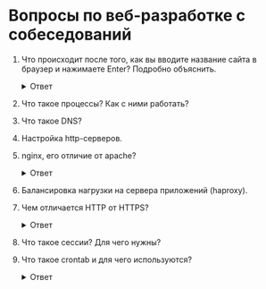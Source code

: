 # Вопросы по веб-разработке с собеседований

1. Что происходит после того, как вы вводите название сайта в браузер и нажимаете Enter? Подробно объяснить.
    <details>
      <summary>Ответ</summary>
      Когда вы вводите URL-адрес в своем браузере, на самом деле отправляете запрос на получение веб-страницы.
      Этот запрос передается серверу. А задача сервера — получить соответствующую страницу и вернуть браузеру ответ с
      этой страницей.
      
      * Пользователь вводит в браузере URL-адрес. В URL включается адрес сервера и имя файла, который хочет получить 
      пользователь.
      
      * Браузер отправляет запрос серверу.
      
      Пространство имен DNS представляет собой иерархическую древовидную структуру. В корне этого дерева находится
       домен `.` (точка). Под этим доменом находятся домены первого уровня (com, org, net, ru).
      
      * Сервер ищет файл, запрашиваемый пользователем.
      
      * Сервер читает данные из файла.
      
      * Сервер возвращает прочитанные данные браузеру.
      
      * Браузер выводит ответ.
      
      Во взаимодействиях браузеров и серверов используется протокол HTTP (сокращение от «HyperText Transfer Protocol»).
      Протокол HTTP определяет несколько методов (которые не являются методами Ruby — просто одинаковые названия),
      которые могут использоваться запросом. Наиболее распространенные методы HTTP:
      
      * GET: используется тогда, когда браузер хочет что-то получить от сервера, — обычно из-за того,
       что вы ввели URL или щелкнули на ссылке. Это может быть страница HTML, изображение или другой ресурс.
      
      * POST: используется тогда, когда браузер хочет добавить данные на сервер, — обычно при отправке пользователем 
      формы с новыми данными.
      
      * PUT: браузер хочет изменить существующие данные на сервере — обычно при отправке пользователем формы с 
      измененными данными.
      
      * DELETE: браузер хочет удалить данные с сервера.
      
      Также существуют такие методы, как:
      
      * HEAD, OPTIONS, PATCH, TRACE, CONNECT.
      
      https://github.com/alex/what-happens-when
      
      https://habr.com/ru/company/htmlacademy/blog/254825/
      
      https://www.intuit.ru/studies/courses/2/2/lecture/32?page=2
    </details>
1. Что такое процессы? Как с ними работать?
1. Что такое DNS?
1. Настройка http-серверов.
1. nginx, его отличие от apache?

    <details>
      <summary>Ответ</summary>
      Два самых широко распространенных веб-сервера. Если рассматривать жизненные примеры, то основные различия между Apache и Nginx в том как они обрабатывают запросы к статическому и динамическому контенту.
    </details>

1. Балансировка нагрузки на сервера приложений (haproxy).
1. Чем отличается HTTP от HTTPS?

    <details>
      <summary>Ответ</summary>
      * HyperText Transfer Protocol

      * HyperText Transfer Protocol Secure — расширение протокола HTTP для поддержки шифрования в целях повышения безопасности.
    </details>

1. Что такое сессии? Для чего нужны?
1. Что такое crontab и для чего используются?
    <details>
      <summary>Ответ</summary>
      cron – программа-демон, предназначенная для выполнения заданий в определенное время,
      или через определенные промежутки времени. Для редактирования заданий используется утилита <b>crontab</b>.
      
      __Crontab__ — это команда, используемая для установки, удаления или вывода файла конфигурации cron,
      используемого для управления демоном cron. Каждый пользователь может иметь свой собственный файл задач crontab,
      и хотя эти файлы хранятся в /var/spool/cron/crontabs, они не предназначены для прямого редактирования.
      Вам нужно использовать команду crontab для редактирования или настройки ваших собственных заданий cron.
      
      https://ru.wikipedia.org/wiki/Cron
      
      https://help.ubuntu.ru/wiki/cron
      
      https://help.ubuntu.com/community/CronHowto
    </details>
